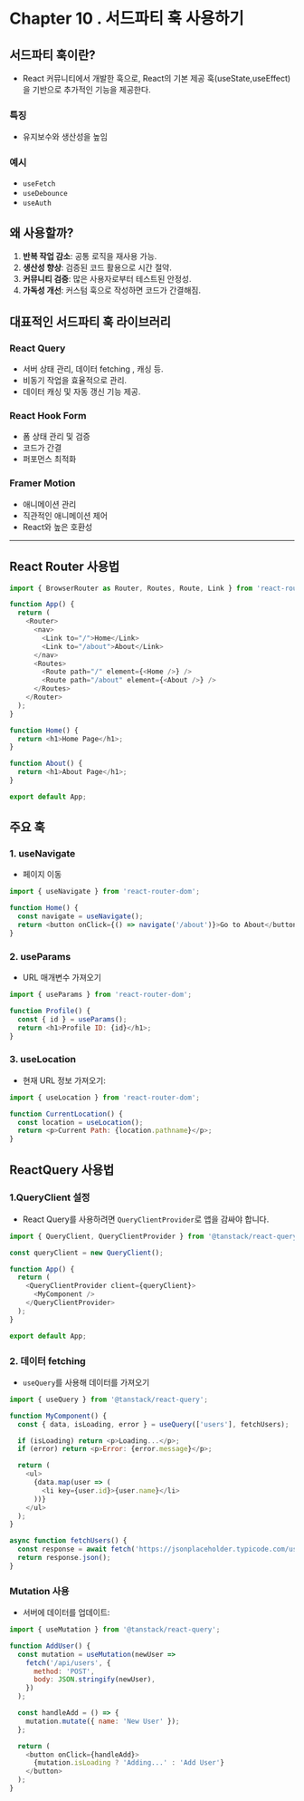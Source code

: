 # Chapter 10 . 서드파티 훅 사용하기

## 서드파티 훅이란?
- React  커뮤니티에서 개발한 훅으로, React의 기본 제공 훅(useState,useEffect)을 기반으로 추가적인 기능을 제공한다.
### 특징
- 유지보수와 생산성을 높임
### 예시
- `useFetch`
- `useDebounce`
- `useAuth`

## 왜 사용할까?
1. **반복 작업 감소**: 공통 로직을 재사용 가능.
2. **생산성 향상**: 검증된 코드 활용으로 시간 절약.
3. **커뮤니티 검증**: 많은 사용자로부터 테스트된 안정성.
4. **가독성 개선**: 커스텀 훅으로 작성하면 코드가 간결해짐.

## 대표적인 서드파티 훅 라이브러리
### React Query
- 서버 상태 관리, 데이터 fetching , 캐싱 등.
- 비동기 작업을 효율적으로 관리.
- 데이터 캐싱 및 자동 갱신 기능 제공.

### React Hook Form
- 폼 상태 관리 및 검증
- 코드가 간결
- 퍼포먼스 최적화

### Framer Motion
- 애니메이션 관리
- 직관적인 애니메이션 제어
- React와 높은 호환성

---

## React Router 사용법
```javascript
import { BrowserRouter as Router, Routes, Route, Link } from 'react-router-dom';

function App() {
  return (
    <Router>
      <nav>
        <Link to="/">Home</Link>
        <Link to="/about">About</Link>
      </nav>
      <Routes>
        <Route path="/" element={<Home />} />
        <Route path="/about" element={<About />} />
      </Routes>
    </Router>
  );
}

function Home() {
  return <h1>Home Page</h1>;
}

function About() {
  return <h1>About Page</h1>;
}

export default App;


```
## 주요 훅
### 1. useNavigate
- 페이지 이동
```javascript
import { useNavigate } from 'react-router-dom';

function Home() {
  const navigate = useNavigate();
  return <button onClick={() => navigate('/about')}>Go to About</button>;
}

```
### 2. useParams
- URL 매개변수 가져오기
```javascript
import { useParams } from 'react-router-dom';

function Profile() {
  const { id } = useParams();
  return <h1>Profile ID: {id}</h1>;
}

```
### 3. useLocation
- 현재 URL 정보 가져오기:

```javascript
import { useLocation } from 'react-router-dom';

function CurrentLocation() {
  const location = useLocation();
  return <p>Current Path: {location.pathname}</p>;
}

```

## ReactQuery 사용법
### 1.QueryClient 설정
- React Query를 사용하려면 `QueryClientProvider`로 앱을 감싸야 합니다.

```javascript
import { QueryClient, QueryClientProvider } from '@tanstack/react-query';

const queryClient = new QueryClient();

function App() {
  return (
    <QueryClientProvider client={queryClient}>
      <MyComponent />
    </QueryClientProvider>
  );
}

export default App;
```
### 2. 데이터 fetching
- `useQuery`를 사용해 데이터를 가져오기
```javascript
import { useQuery } from '@tanstack/react-query';

function MyComponent() {
  const { data, isLoading, error } = useQuery(['users'], fetchUsers);

  if (isLoading) return <p>Loading...</p>;
  if (error) return <p>Error: {error.message}</p>;

  return (
    <ul>
      {data.map(user => (
        <li key={user.id}>{user.name}</li>
      ))}
    </ul>
  );
}

async function fetchUsers() {
  const response = await fetch('https://jsonplaceholder.typicode.com/users');
  return response.json();
}

```
### Mutation 사용
- 서버에 데이터를 업데이트:

```javascript
import { useMutation } from '@tanstack/react-query';

function AddUser() {
  const mutation = useMutation(newUser =>
    fetch('/api/users', {
      method: 'POST',
      body: JSON.stringify(newUser),
    })
  );

  const handleAdd = () => {
    mutation.mutate({ name: 'New User' });
  };

  return (
    <button onClick={handleAdd}>
      {mutation.isLoading ? 'Adding...' : 'Add User'}
    </button>
  );
}
```
